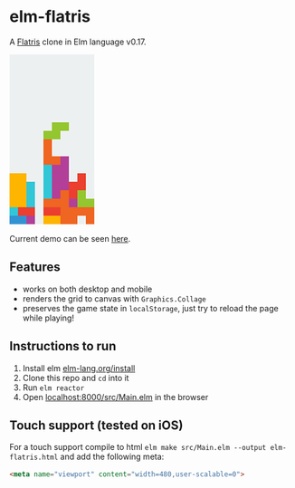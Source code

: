# elm-flatris
A [Flatris](https://github.com/skidding/flatris) clone in Elm language v0.17.

[![Screenshot](elm-flatris.png)](http://unsoundscapes.com/elm-flatris.html)

Current demo can be seen [here](http://unsoundscapes.com/elm-flatris.html).

## Features

* works on both desktop and mobile
* renders the grid to canvas with `Graphics.Collage`
* preserves the game state in `localStorage`, just try to reload the page while playing!

## Instructions to run

1. Install elm [elm-lang.org/install](http://elm-lang.org/install)
2. Clone this repo and `cd` into it
3. Run `elm reactor`
4. Open [localhost:8000/src/Main.elm](http://localhost:8000/src/Main.elm) in the browser

## Touch support (tested on iOS)

For a touch support compile to html `elm make src/Main.elm --output elm-flatris.html` and add the following meta:

```html
<meta name="viewport" content="width=480,user-scalable=0">
```
